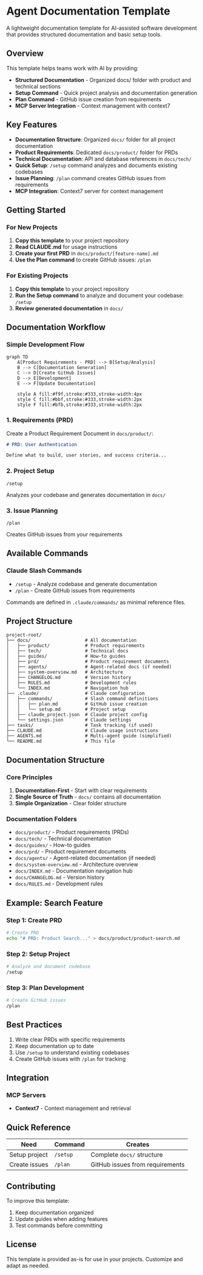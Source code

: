 # Agent Documentation Template

A lightweight documentation template for AI-assisted software development that provides structured documentation and basic setup tools.

## Overview

This template helps teams work with AI by providing:

- **Structured Documentation** - Organized docs/ folder with product and technical sections
- **Setup Command** - Quick project analysis and documentation generation
- **Plan Command** - GitHub issue creation from requirements
- **MCP Server Integration** - Context management with context7

## Key Features

- **Documentation Structure**: Organized `docs/` folder for all project documentation
- **Product Requirements**: Dedicated `docs/product/` folder for PRDs
- **Technical Documentation**: API and database references in `docs/tech/`
- **Quick Setup**: `/setup` command analyzes and documents existing codebases
- **Issue Planning**: `/plan` command creates GitHub issues from requirements
- **MCP Integration**: Context7 server for context management

## Getting Started

### For New Projects

1. **Copy this template** to your project repository
2. **Read CLAUDE.md** for usage instructions
3. **Create your first PRD** in `docs/product/[feature-name].md`
4. **Use the Plan command** to create GitHub issues: `/plan`

### For Existing Projects

1. **Copy this template** to your project repository
2. **Run the Setup command** to analyze and document your codebase: `/setup`
3. **Review generated documentation** in `docs/`

## Documentation Workflow

### Simple Development Flow

```mermaid
graph TD
    A[Product Requirements - PRD] --> B[Setup/Analysis]
    B --> C[Documentation Generation]
    C --> D[Create GitHub Issues]
    D --> E[Development]
    E --> F[Update Documentation]
    
    style A fill:#f9f,stroke:#333,stroke-width:4px
    style C fill:#bbf,stroke:#333,stroke-width:2px
    style F fill:#bfb,stroke:#333,stroke-width:2px
```

### 1. Requirements (PRD)

Create a Product Requirement Document in `docs/product/`:

```markdown
# PRD: User Authentication

Define what to build, user stories, and success criteria...
```

### 2. Project Setup

```
/setup
```

Analyzes your codebase and generates documentation in `docs/`

### 3. Issue Planning

```
/plan
```

Creates GitHub issues from your requirements

## Available Commands

### Claude Slash Commands

- `/setup` - Analyze codebase and generate documentation
- `/plan` - Create GitHub issues from requirements

Commands are defined in `.claude/commands/` as minimal reference files.

## Project Structure

```
project-root/
├── docs/                    # All documentation
│   ├── product/             # Product requirements
│   ├── tech/                # Technical docs
│   ├── guides/              # How-to guides
│   ├── prd/                 # Product requirement documents
│   ├── agents/              # Agent-related docs (if needed)
│   ├── system-overview.md   # Architecture
│   ├── CHANGELOG.md         # Version history
│   ├── RULES.md             # Development rules
│   └── INDEX.md             # Navigation hub
├── .claude/                 # Claude configuration
│   ├── commands/            # Slash command definitions
│   │   ├── plan.md          # GitHub issue creation
│   │   └── setup.md         # Project setup
│   ├── claude_project.json  # Claude project config
│   └── settings.json        # Claude settings
├── tasks/                   # Task tracking (if used)
├── CLAUDE.md                # Claude usage instructions
├── AGENTS.md                # Multi-agent guide (simplified)
└── README.md                # This file
```


## Documentation Structure

### Core Principles

1. **Documentation-First** - Start with clear requirements
2. **Single Source of Truth** - `docs/` contains all documentation
3. **Simple Organization** - Clear folder structure

### Documentation Folders

- `docs/product/` - Product requirements (PRDs)
- `docs/tech/` - Technical documentation
- `docs/guides/` - How-to guides
- `docs/prd/` - Product requirement documents
- `docs/agents/` - Agent-related documentation (if needed)
- `docs/system-overview.md` - Architecture overview
- `docs/INDEX.md` - Documentation navigation hub
- `docs/CHANGELOG.md` - Version history
- `docs/RULES.md` - Development rules

## Example: Search Feature

### Step 1: Create PRD

```bash
# Create PRD
echo "# PRD: Product Search..." > docs/product/product-search.md
```

### Step 2: Setup Project

```bash
# Analyze and document codebase
/setup
```

### Step 3: Plan Development

```bash
# Create GitHub issues
/plan
```

## Best Practices

1. Write clear PRDs with specific requirements
2. Keep documentation up to date
3. Use `/setup` to understand existing codebases
4. Create GitHub issues with `/plan` for tracking

## Integration

### MCP Servers

- **Context7** - Context management and retrieval

## Quick Reference

| Need            | Command  | Creates                        |
| --------------- | -------- | ------------------------------ |
| Setup project   | `/setup` | Complete `docs/` structure     |
| Create issues   | `/plan`  | GitHub issues from requirements|


## Contributing

To improve this template:

1. Keep documentation organized
2. Update guides when adding features
3. Test commands before committing

## License

This template is provided as-is for use in your projects. Customize and adapt as needed.
